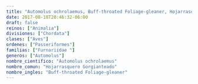 ```yaml
---
title: "Automolus ochrolaemus, Buff-throated Foliage-gleaner, Hojarrasquero Gorgianteado"
date: 2017-08-18T20:46:32-06:00
draft: false
reinos: ["Animalia"]
divisiones: ["Chordata"]
clases: ["Aves"]
ordenes: ["Passeriformes"]
familias: ["Furnariidae "]
generos: ["Automolus"]
nombre_cientifico: "Automolus ochrolaemus"
nombre_comun: "Hojarrasquero Gorgianteado"
nombre_ingles: "Buff-throated Foliage-gleaner"
---
```

